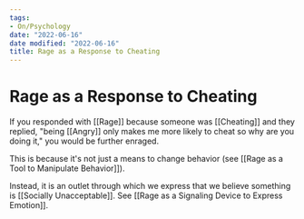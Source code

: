 ```yaml
---
tags:
- On/Psychology
date: "2022-06-16"
date modified: "2022-06-16"
title: Rage as a Response to Cheating
---
```


# Rage as a Response to Cheating
If you responded with [[Rage]] because someone was [[Cheating]] and they replied, "being [[Angry]] only makes me more likely to cheat so why are you doing it," you would be further enraged.

This is because it's not just a means to change behavior (see [[Rage as a Tool to Manipulate Behavior]]).

Instead, it is an outlet through which we express that we believe something is [[Socially Unacceptable]]. See [[Rage as a Signaling Device to Express Emotion]].
